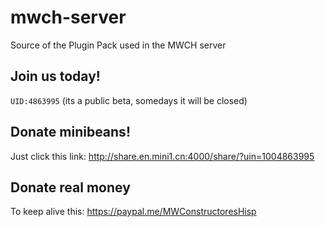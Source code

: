 # mwch-server
Source of the Plugin Pack used in the MWCH server

## Join us today!
``` UID:4863995 ``` (its a public beta, somedays it will be closed)

## Donate minibeans!
Just click this link: http://share.en.mini1.cn:4000/share/?uin=1004863995

## Donate real money
To keep alive this: https://paypal.me/MWConstructoresHisp
